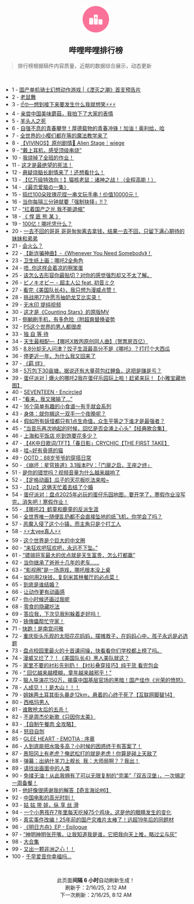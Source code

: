 <div align="center">
    <img src="./assets/icon_rank.png" alt="logo" />
    <h2>哔哩哔哩排行榜</h>
</div>

> 排行榜根据稿件内容质量，近期的数据综合展示，动态更新

<br />

<ul><li><span>1 - <a href=https://www.bilibili.com/BV1hfKVeaE8m target=_blank>国产单机骑士幻想动作游戏&nbsp;|《湮灭之潮》首支预告片</a></span></li><li><span>2 - <a href=https://www.bilibili.com/BV1JsKjepEYp target=_blank>老鼠舞</a></span></li><li><span>3 - <a href=https://www.bilibili.com/BV1cRKHeMEnC target=_blank>☝🤓一想到接下来要发生什么我就想笑⚡⚡⚡</a></span></li><li><span>4 - <a href=https://www.bilibili.com/BV1Z5Npe8Ebi target=_blank>亲尝中国美味蘑菇，我拍下了大家的表情</a></span></li><li><span>5 - <a href=https://www.bilibili.com/BV1xGKjehERY target=_blank>羊头人之死</a></span></li><li><span>6 - <a href=https://www.bilibili.com/BV152Kne9Eiz target=_blank>自强不息的青春攀登！厚德载物的青春冲锋！加油！奥利给，哈</a></span></li><li><span>7 - <a href=https://www.bilibili.com/BV1KxKwexE3u target=_blank>全世界的小樱们都在等的魔法教学来了</a></span></li><li><span>8 - <a href=https://www.bilibili.com/BV1czKPesEaG target=_blank>【VIVINOS】原创剧情🌠&nbsp;Alien&nbsp;Stage｜wiege</a></span></li><li><span>9 - <a href=https://www.bilibili.com/BV1HZKAepEie target=_blank>“戴上耳机，感受顶级串烧”</a></span></li><li><span>10 - <a href=https://www.bilibili.com/BV1rXKHeBEv5 target=_blank>我烧掉了全班的作业！</a></span></li><li><span>11 - <a href=https://www.bilibili.com/BV1VqK5eiExi target=_blank>这才是最绝望的死法！</a></span></li><li><span>12 - <a href=https://www.bilibili.com/BV1SuKjeYEMk target=_blank>悬疑烧脑长剧情来了！还想看什么！</a></span></li><li><span>13 - <a href=https://www.bilibili.com/BV1ZQK7eXErc target=_blank>【亿万级特效向！】猫核老鼠：诸神之战！（全程高能！）</a></span></li><li><span>14 - <a href=https://www.bilibili.com/BV15VKPeVETa target=_blank>《最恋爱脑の一集》</a></span></li><li><span>15 - <a href=https://www.bilibili.com/BV186KGedEk9 target=_blank>捣烂100朵玫瑰花捏一串文玩手串！价值10000元！</a></span></li><li><span>16 - <a href=https://www.bilibili.com/BV1VmKuesEKi target=_blank>当你每隔三分钟就要「强制抉择」!!？</a></span></li><li><span>17 - <a href=https://www.bilibili.com/BV13JKPeMEaX target=_blank>“扛着国产之光&nbsp;我不能退缩”</a></span></li><li><span>18 - <a href=https://www.bilibili.com/BV1DBKWedEN8 target=_blank>《&nbsp;悍&nbsp;匪&nbsp;熊&nbsp;某&nbsp;》</a></span></li><li><span>19 - <a href=https://www.bilibili.com/BV16ZKceyEBb target=_blank>100亿！哪吒凭什么？</a></span></li><li><span>20 - <a href=https://www.bilibili.com/BV1VSKpe8Egq target=_blank>一去不回的哥哥&nbsp;哥哥匆匆离去拿钱，结果一去不回，只留下满心期待的妹妹和弟弟</a></span></li><li><span>21 - <a href=https://www.bilibili.com/BV1eGKseYEG8 target=_blank>会火么？</a></span></li><li><span>22 - <a href=https://www.bilibili.com/BV1GMFseyEwb target=_blank>【新诈骗神曲】-《Whenever&nbsp;You&nbsp;Need&nbsp;Somebody》！</a></span></li><li><span>23 - <a href=https://www.bilibili.com/BV13XKneDEQN target=_blank>卫生纸上画：哪吒2全角色</a></span></li><li><span>24 - <a href=https://www.bilibili.com/BV1xQKAe4E4N target=_blank>唔..你这样会着凉的啊笨蛋</a></span></li><li><span>25 - <a href=https://www.bilibili.com/BV17WNBezE3b target=_blank>该怎么去形容你最贴切？对你的感觉强烈却又不太了解。</a></span></li><li><span>26 - <a href=https://www.bilibili.com/BV1nvKnewEcU target=_blank>ピノキオピー&nbsp;-&nbsp;超主人公&nbsp;feat.&nbsp;初音ミク</a></span></li><li><span>27 - <a href=https://www.bilibili.com/BV1g4KKe3EoP target=_blank>看完《美国队长4》，我只想为漫威点赞！</a></span></li><li><span>28 - <a href=https://www.bilibili.com/BV1HqKsejE9j target=_blank>挑战用77许愿币抽奶龙艾比实录！</a></span></li><li><span>29 - <a href=https://www.bilibili.com/BV1HdKAe9EzF target=_blank>无水印&nbsp;提纯视频</a></span></li><li><span>30 - <a href=https://www.bilibili.com/BV1VdKVevEZr target=_blank>这才是《Counting&nbsp;Stars》的原版MV</a></span></li><li><span>31 - <a href=https://www.bilibili.com/BV1P2KHeCE48 target=_blank>侧躺刷手机，有多危险（附超爽替换姿势</a></span></li><li><span>32 - <a href=https://www.bilibili.com/BV1wQKge6Ew8 target=_blank>P5这个世界的男人都很虚</a></span></li><li><span>33 - <a href=https://www.bilibili.com/BV16oKceLEUV target=_blank>独&nbsp;自&nbsp;等&nbsp;待</a></span></li><li><span>34 - <a href=https://www.bilibili.com/BV16oKWeCEWR target=_blank>天生最相配—【哪吒X敖丙原创同人曲】（贺票房百亿）</a></span></li><li><span>35 - <a href=https://www.bilibili.com/BV1dPNqeYEhv target=_blank>8.8分却无人问津？饺子生涯最高分不是《哪吒》？打打个大西瓜</a></span></li><li><span>36 - <a href=https://www.bilibili.com/BV1DqKWe4E7o target=_blank>停更近一年，为什么我又回来了</a></span></li><li><span>37 - <a href=https://www.bilibili.com/BV1SuKTerEH9 target=_blank>《羁&nbsp;绊》</a></span></li><li><span>38 - <a href=https://www.bilibili.com/BV1kCKKe8EUX target=_blank>5万包下30亩塘，据说还有大量荷包红鲤鱼，这把是赚是亏？</a></span></li><li><span>39 - <a href=https://www.bilibili.com/BV1EuKKeXE8q target=_blank>蛋仔派对&nbsp;|&nbsp;爆火的哪吒2我在蛋仔乐园玩上啦！赶紧来玩！【小雅宝藏地图】</a></span></li><li><span>40 - <a href=https://www.bilibili.com/BV1W2KHeCEjR target=_blank>SEVENTEEN&nbsp;-&nbsp;Encircled</a></span></li><li><span>41 - <a href=https://www.bilibili.com/BV13LKpe9EBn target=_blank>“看来，我又赌输了...”</a></span></li><li><span>42 - <a href=https://www.bilibili.com/BV162KLeEE7S target=_blank>16个简单有趣的小食谱～有手就会系列</a></span></li><li><span>43 - <a href=https://www.bilibili.com/BV1q3KKeHEdc target=_blank>身体：就你搁这一双手一个夜晚呢？</a></span></li><li><span>44 - <a href=https://www.bilibili.com/BV1EHN6eSEYW target=_blank>假如所有妖怪都只有1点生命值，众生平等之下谁才是最强者？</a></span></li><li><span>45 - <a href=https://www.bilibili.com/BV16JKGegE8t target=_blank>&quot;当音乐再次响起的时候，回忆是否会涌上心头&quot;【经典歌合集】</a></span></li><li><span>46 - <a href=https://www.bilibili.com/BV1EnKHehE5k target=_blank>上海和平饭店&nbsp;吃到饱要花多少？</a></span></li><li><span>47 - <a href=https://www.bilibili.com/BV1EGKMebEyJ target=_blank>【4K中日歌词/TFT】「春日影」CRYCHIC【THE&nbsp;FIRST&nbsp;TAKE】</a></span></li><li><span>48 - <a href=https://www.bilibili.com/BV1BuKKeXESM target=_blank>哇~好有骨感的猫</a></span></li><li><span>49 - <a href=https://www.bilibili.com/BV1icKnesEdo target=_blank>OOTD：88岁爷爷的穿搭日常</a></span></li><li><span>50 - <a href=https://www.bilibili.com/BV1AaKweHEna target=_blank>《崩坏：星穹铁道》3.1版本PV：「‍门扉之启，王座之终」</a></span></li><li><span>51 - <a href=https://www.bilibili.com/BV1JsK5eyEGh target=_blank>是你的错觉吗？视频音量为什么越来越响了</a></span></li><li><span>52 - <a href=https://www.bilibili.com/BV1TZKnejE9Y target=_blank>【定格动画】瓜子的天花板吃法来啦~</a></span></li><li><span>53 - <a href=https://www.bilibili.com/BV1iKKpefEjw target=_blank>【Uzi】这俩天忙着去结了个婚</a></span></li><li><span>54 - <a href=https://www.bilibili.com/BV1z5NfeKEmw target=_blank>蛋仔派对：盘点2025年必玩的蛋仔乐园地图，要开学了，寒假作业没写完，消失吧！寒假作业！</a></span></li><li><span>55 - <a href=https://www.bilibili.com/BV1vHNfehEMD target=_blank>【哪吒2】鹤童和鹿童的反派生涯</a></span></li><li><span>56 - <a href=https://www.bilibili.com/BV1ZoNieMEYf target=_blank>全世界唯一随便乱扔都不会直接坠地的纸飞机，你学会了吗？</a></span></li><li><span>57 - <a href=https://www.bilibili.com/BV1tfK3e9Ezb target=_blank>恶魔入侵了这个小镇，而主角只是个打工人</a></span></li><li><span>58 - <a href=https://www.bilibili.com/BV1riKpeuEV6 target=_blank>⚡⚡太yee真人⚡⚡</a></span></li><li><span>59 - <a href=https://www.bilibili.com/BV1ZUKVeuEAp target=_blank>这个世界是个巨大的中文圈</a></span></li><li><span>60 - <a href=https://www.bilibili.com/BV1JoNfeqEGG target=_blank>“来狂欢吧狂欢吧，永远不下坠。”</a></span></li><li><span>61 - <a href=https://www.bilibili.com/BV1b4KPeYEAX target=_blank>“骠骑将军最大的优点就是天生富贵，怎么打都赢”</a></span></li><li><span>62 - <a href=https://www.bilibili.com/BV1ewKne9EQK target=_blank>当你继承了爸爸十几年的老车……</a></span></li><li><span>63 - <a href=https://www.bilibili.com/BV1eGKseYEqV target=_blank>“影视圈”是一场游戏，哪吒根本没上桌</a></span></li><li><span>64 - <a href=https://www.bilibili.com/BV1fmKKedE3W target=_blank>如何用2块钱，复刻米其林餐厅的必点菜！</a></span></li><li><span>65 - <a href=https://www.bilibili.com/BV1dWKHetEVC target=_blank>到底是谁结婚？</a></span></li><li><span>66 - <a href=https://www.bilibili.com/BV1T2N6eaEHr target=_blank>让动作更有动画感</a></span></li><li><span>67 - <a href=https://www.bilibili.com/BV1wvKseUEjo target=_blank>你小时候还画过我呢</a></span></li><li><span>68 - <a href=https://www.bilibili.com/BV1coN6eRESf target=_blank>零食的隐藏吃法</a></span></li><li><span>69 - <a href=https://www.bilibili.com/BV1S6KWesE7u target=_blank>答应我，下次见我别躲着走好吗！</a></span></li><li><span>70 - <a href=https://www.bilibili.com/BV1NPKHeGEK5 target=_blank>铁傀儡帮忙守家！</a></span></li><li><span>71 - <a href=https://www.bilibili.com/BV1PdNkePEuq target=_blank>快跑！是南宫问雅</a></span></li><li><span>72 - <a href=https://www.bilibili.com/BV1nWKNesE25 target=_blank>重庆街头乐观的太阳花花妈妈，摆摊救子，在妈妈心中，孩子永远是必选题</a></span></li><li><span>73 - <a href=https://www.bilibili.com/BV1mwNBe9EqM target=_blank>盘点校园里最火的十首课间操，快看看你们学校都上榜了吗。</a></span></li><li><span>74 - <a href=https://www.bilibili.com/BV1jvKje1EPo target=_blank>漫威又烂了？！《美国队长4》黑人美队就这？</a></span></li><li><span>75 - <a href=https://www.bilibili.com/BV1eNKneQEhz target=_blank>家里不要的衬衫先别扔！【衬衫叠穿技巧】纯干货&nbsp;看完包会</a></span></li><li><span>76 - <a href=https://www.bilibili.com/BV1YAKEeLEJb target=_blank>“&nbsp;回忆越来越模糊，童年越来越邪乎！”</a></span></li><li><span>77 - <a href=https://www.bilibili.com/BV1WMKGemEbq target=_blank>狠人导演花150万，揭露中国基层官场的黑暗！国产佳作《光荣的愤怒》</a></span></li><li><span>78 - <a href=https://www.bilibili.com/BV1WiKPe4EBv target=_blank>人成见！！是大山！！！</a></span></li><li><span>79 - <a href=https://www.bilibili.com/BV1xsKpe2E4w target=_blank>姐妹两土耳其街头暴走12km，悬着的心终于死了【互联网脚替14】</a></span></li><li><span>80 - <a href=https://www.bilibili.com/BV11hKVeDErc target=_blank>西格玛男人</a></span></li><li><span>81 - <a href=https://www.bilibili.com/BV1V7KKe7ECH target=_blank>谁敢抢太后的五杀！</a></span></li><li><span>82 - <a href=https://www.bilibili.com/BV1QAKjeqEMr target=_blank>不是周杰伦新歌《只因你太美》</a></span></li><li><span>83 - <a href=https://www.bilibili.com/BV1T2KGeXEmL target=_blank>【自制午餐肉&nbsp;全攻略】</a></span></li><li><span>84 - <a href=https://www.bilibili.com/BV1JqKpeBE18 target=_blank>怒目自刎</a></span></li><li><span>85 - <a href=https://www.bilibili.com/BV1QEKVefEVf target=_blank>GLEE&nbsp;HEART&nbsp;-&nbsp;EMOTIA&nbsp;:&nbsp;序章</a></span></li><li><span>86 - <a href=https://www.bilibili.com/BV114KpeLEv6 target=_blank>人到底能把水吸多高？小时候的困惑终于有答案了！</a></span></li><li><span>87 - <a href=https://www.bilibili.com/BV1JaKEexEvm target=_blank>景阳冈上有老虎？俺武松打的就是老虎！你算是碰上天敌了</a></span></li><li><span>88 - <a href=https://www.bilibili.com/BV1RSKVeBEDL target=_blank>弹幕：出纳什羊刀上舰长&nbsp;&nbsp;我：大师局啊？？我出！</a></span></li><li><span>89 - <a href=https://www.bilibili.com/BV1SHKVeoEAC target=_blank>请找出画面中的人类</a></span></li><li><span>90 - <a href=https://www.bilibili.com/BV1bFKWeXE1Q target=_blank>免揉无油！从此我拥有了可以无限复制的“完美”「双吉汉堡」，一次搞定一周备餐！</a></span></li><li><span>91 - <a href=https://www.bilibili.com/BV1kLK5eDEYK target=_blank>他好像很感谢我的解答【奇言海论#6】</a></span></li><li><span>92 - <a href=https://www.bilibili.com/BV1zwKsegEQd target=_blank>中国电影的高光时刻！</a></span></li><li><span>93 - <a href=https://www.bilibili.com/BV1RGKLerENR target=_blank>姑&nbsp;姑&nbsp;带&nbsp;娃，纵&nbsp;享&nbsp;丝&nbsp;滑</a></span></li><li><span>94 - <a href=https://www.bilibili.com/BV1FhKTetETp target=_blank>一个小男孩在7年里每天吃掉75个鸡块，这是他的眼睛发生的变化</a></span></li><li><span>95 - <a href=https://www.bilibili.com/BV1uxKPePEYE target=_blank>真实事件改编！25年前的国产灾难片太棒了！远超19年后的同题材</a></span></li><li><span>96 - <a href=https://www.bilibili.com/BV1FzKwe2Eig target=_blank>《明日方舟》EP&nbsp;-&nbsp;Epilogue</a></span></li><li><span>97 - <a href=https://www.bilibili.com/BV1vPKnepEan target=_blank>“神明神明张开嘴，让我知道我是谁，它把我向天上推，略过尘与灰”</a></span></li><li><span>98 - <a href=https://www.bilibili.com/BV1EkKpeNE1h target=_blank>大合集</a></span></li><li><span>99 - <a href=https://www.bilibili.com/BV1NxKFemE8U target=_blank>又出一颗非洲之心！！</a></span></li><li><span>100 - <a href=https://www.bilibili.com/BV18iKcefEgA target=_blank>千早爱音你幸福吗...</a></span></li></ul>

<br />

<p align=center>此页面<strong>间隔 6 小时</strong>自动刷新生成！<br>刷新于：2/16/25, 2:12 AM<br>下一次刷新：2/16/25, 8:12 AM</p>
